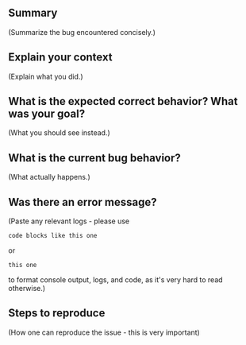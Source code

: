 ## Summary

(Summarize the bug encountered concisely.)

## Explain your context

(Explain what you did.)

## What is the expected correct behavior? What was your goal?

(What you should see instead.)

## What is the current bug behavior?

(What actually happens.)

## Was there an error message?

(Paste any relevant logs - please use

    code blocks like this one

or

```this one ```

to format console output, logs, and code, as it's very hard to read otherwise.)

## Steps to reproduce

(How one can reproduce the issue - this is very important)
